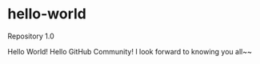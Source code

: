 # hello-world
Repository 1.0


Hello World! Hello GitHub Community!
I look forward to knowing you all~~
